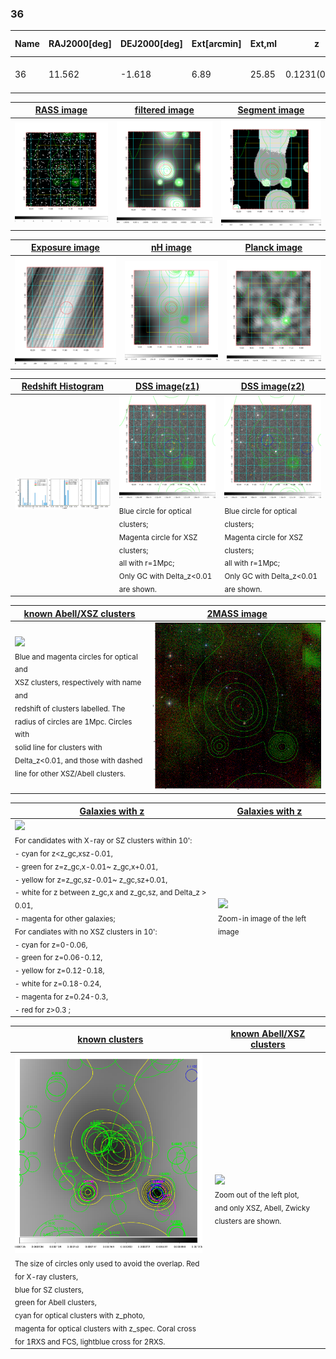 <div STYLE="page-break-after: always;"></div>

### 36

|Name|RAJ2000[deg]|DEJ2000[deg] |Ext[arcmin]| Ext,ml | z | z_src| C|GC(XSZ,Delta_z<0.01)| GC(OPT,Delta_z<0.01)|GC| R_sig[arcmin] | R500[arcmin] | R500[Mpc]| CRsig[c/s] | CR500[c/s] |L500[1E44 erg/s]|F500[1E-12 erg/s/cm^2]| M500[1E14 Msun]|Tx[keV]|Cnt_sig|Beta|Rc[arcmin]|Comment|Alias|
|---|---|---|---|---|---|------|---|--------|---------|----------|---|---|---|---|---|---|---|---|---|---|---|---|---|---|
|36| 11.562| -1.618| 6.89| 25.85| 0.1231(0.005)| z1,| G| -| -| C, N, W| 8.800| 6.247| 0.829| 0.099(0.036)| 0.095(0.035)| 0.703(0.266)| 1.774(0.672)| 1.82(0.35)| 3.22(0.39)| 35.9| 0.851(-0.163+0.107)| 8.438(-1.775+1.542)| -| t342|

|[RASS image](../image/36/36_img.pdf)|[filtered image](../image/36/36_fil.pdf)|[Segment image](../image/36/36_seg.pdf)|
|-------------------|--------------------|-------------------|
| <img src="../image/36/36_img.png" width="300">  | <img src="../image/36/36_fil.png" width="300">   | <img src="../image/36/36_seg.png" width="300">  |

|[Exposure image](../image/36/36_mex.pdf)| [nH image](../image/36/36_nh.pdf)| [Planck image](../image/36/36_p.pdf)|
|-------------------|--------------------|-------------------|
|<img src="../image/36/36_mex.png" width="300">   | <img src="../image/36/36_nh.png" width="300">    | <img src="../image/36/36_p.png" width="300"> |

|[Redshift Histogram](../image/36/36_zg.pdf) | [DSS image(z1)](../image/36/36_dss_z1.pdf)      |  [DSS image(z2)](../image/36/36_dss_z2.pdf)    |
|-------------------|--------------------|-------------------|
|<img src="../image/36/36_zg.png" width="300"> |<img src="../image/36/36_dss_z1.png" width="300"> <sub><br>Blue circle for optical clusters; <br>Magenta circle for XSZ clusters; <br>all with r=1Mpc; <br>Only GC with Delta_z<0.01 are shown. </sub>| <img src="../image/36/36_dss_z2.png" width="300"><sub><br>Blue circle for optical clusters; <br>Magenta circle for XSZ clusters; <br>all with r=1Mpc; <br>Only GC with Delta_z<0.01 are shown. </sub> |

|[known Abell/XSZ clusters](../image/36/36_m.pdf) | [2MASS image](../image/36/36_2mass.pdf)      |
|-------------------|-------------------|
|<img src=../image/36/36_m.png width="300"> <br><sub>Blue and magenta circles for optical and <br>XSZ clusters, respectively with name and <br>redshift of clusters labelled. The <br>radius of circles are 1Mpc. Circles with <br>solid line for clusters with <br>Delta_z<0.01, and those with dashed <br>line for other XSZ/Abell clusters.        </sub>|<img src="../image/36/36_2mass.png" width="300">  |

|[Galaxies with z](../image/36/36_opt_ned.pdf) |[Galaxies with z](../image/36/36_opt_ned_zoom.pdf) |
|-------------------|-------------------|
| <img src=../image/36/36_opt_ned.png width="300"> <br><sub> For candidates with X-ray or SZ clusters within 10': <br> - cyan for z<z_gc,xsz-0.01, <br> - green for z=z_gc,x-0.01~ z_gc,x+0.01, <br> - yellow for z=z_gc,sz-0.01~ z_gc,sz+0.01, <br> - white for z between z_gc,x and z_gc,sz, and Delta_z > 0.01, <br> - magenta for other galaxies; <br>For candiates with no XSZ clusters in 10': <br> - cyan for z=0-0.06, <br> - green for z=0.06-0.12, <br> - yellow for z=0.12-0.18, <br> - white for z=0.18-0.24, <br> - magenta for z=0.24-0.3, <br> - red for z>0.3 ;  </sub>|<img src=../image/36/36_opt_ned_zoom.png width="300">  <br><sub> Zoom-in image of the left image</sub>|

|[known clusters](../image/36/36_gc.pdf) |[known Abell/XSZ clusters](../image/36/36_gc_large.pdf) |
|-------------------|-------------------|
| <img src=../image/36/36_gc.png width="300"> <br><sub> The size of circles only used to avoid the overlap. Red for X-ray clusters, <br> blue for SZ clusters, <br> green for Abell clusters, <br> cyan for optical clusters with z_photo, <br> magenta for optical clusters with z_spec. Coral cross for 1RXS and FCS, lightblue cross for 2RXS. </sub>|<img src=../image/36/36_gc_large.png width="300"> <br><sub> Zoom out of the left plot, <br> and only XSZ, Abell, Zwicky clusters are shown. </sub> |



